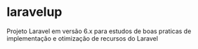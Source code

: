 # laravelup

Projeto Laravel em versão 6.x para estudos de boas praticas de implementação e otimização de recursos do Laravel
